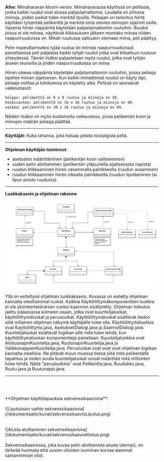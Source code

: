 ﻿**Aihe:** Miinaharavan klooni-versio. Miinaharavassa käytössä on pelilauta, jonka kaikki ruudut ovat alussa paljastamattomia. Laudalla on piilossa miinoja, joiden paikat tulee merkitä lipuilla. Pelaajan on tarkoitus hiirtä käyttäen tyhjentää pelikenttä ja merkitä siinä olevien miinojen sijainnit esille. Vasenta hiiren näppäintä käytetään paljastamattomiin ruutuihin. Ruudut joissa ei ole miinaa, näyttävät klikkauksen jälkeen montako miinaa niiden naapuriruuduissa on. Mikäli ruudussa sattuukin olemaan miina, peli päättyy.

Pelin nopeuttamiseksi tyjää ruutua (ei miinoja naapuriruuduissa) painettaessa peli paljastaa kaikki tyhjät ruudut jotka ovat klikattuun ruutuun yhteydessä. Tämän lisäksi paljastetaan myös ruudut, jotka ovat tyhjän alueen reunoilla ja joiden naapuriruuduissa on miina.

Hiiren oikeaa näppäinta käytetään paljstamattomiin ruutuihin, joissa pelaaja epäilee miinan sijaitsevan. Kun kaikki miinattomat ruudut on käyty läpi, pelaaja voittaa ja tuloksensa on käytetty aika. Pelissä on seuraavat vaikeustasot:

    helppo: pelikenttä on 9 x 9 ruutua ja miinoja on 10.
    keskivaikea: pelikenttä on 16 x 16 ruutua ja miinoja on 40.
    vaikea: pelikenttä on 30 x 16 ruutua ja miinoja on 99.

Näiden lisäksi on myös kustomoitu vaikeustaso, jossa pelikentän koon ja miinojen määrän pelaaja päättää.
** **

**Käyttäjät:** Kuka tahansa, joka haluaa pelata nostalgista peliä.
** **

**Ohjelman käyttäjän toiminnot**: 
- asetusten määrittäminen (pelikentän koon valitseminen)
- uuden pelin aloittaminen (pelikentän yläpuolella sijaitsevasta napista)
- ruudun klikkaaminen hiiren vasemmalla painikkeella (ruudun avaaminen)
- ruudun klikkaaminen hiiren oikealla painikkeella (ruudun liputtaminen tai lipun poisto ruudusta).
   
** **

**Luokkakaavio ja ohjelman rakenne**

![Luokkakaavio](/dokumentaatio/kuvat/viikon6Luokkakaavio.png)
<br/>
<br/>
Yllä on esiteltynä ohjelman luokkakaavio. Kuvassa on esitetty ohjelman kannalta oleellisimmat luokat. Kaikkia Käyttöliittymäkomponenttien luokkia ei ole yksinkertaistuksen vuoksi kaavioon sisällytetty.
Ohjelman toteutus jaettu pääasiassa kolmeen osaan, jotka ovat kuuntelijaluokat, käyttöliittymäluokat ja perusluokat.
Käyttöliittymäluokat sisältävät tiedon siitä millainen ohjelman näkymä käyttäjälle tulee olla. Käyttöliittymäluokkia ovat Kayttoliittyma.java, AsetuksetDialogi.java ja SaannotDialogi.java.
Kuuntelijaluokat sisältävät logiikan sille mitä tulee tehdä, kun käyttöliittymäluokan komponentteja painellaan. Kuuntelijaluokkia ovat AloitusnapinKuuntelija.java, RuutunapinKuuntelija.java ja ValikkonappienKuuntelija.java.
Perusluokat ovat ovat ovat ohjelman logiikan kannalta oleellisia. Ne pitävät muun muassa tietoa siitä mitä pelikentällä tapahtuu ja niiden avulla kuuntelijaluokat voivat määrittää mitä milloinkin tulee tehdä. Näitä "perusluokkia" ovat Pelikentta.java, Ruudukko.java, Ruutu.java ja Ruutunappi.java.
** **
<br/>
<br/>
<br/>
**Ohjelman käyttötapauksia sekvenssikaavioina**:
<br/>
<br/>
![Liputuksen vaihto sekvenssikaaviona](/dokumentaatio/kuvat/sekvenssikaavioLiputus.png)
<br/>
<br/>
<br/>
![Alusta aloittaminen sekvenssikaaviona](/dokumentaatio/kuvat/sekvenssikaavioAloitus.png)
<br/>
<br/>
Sekvenssikaaviossa, joka kuvaa pelin aloittamista alusta (alempi), on tärkeää huomata että uusien olioiden 
luominen korvaa aiemmat samannimiset oliot.
<br/>
<br/>
